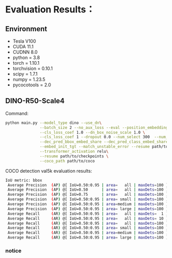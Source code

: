 # Evaluation Results：
## Environment
- Tesla V100
- CUDA 11.1
- CUDNN 8.0
- python = 3.8
- torch = 1.10.1
- torchvision = 0.10.1
- scipy = 1.7.1
- numpy = 1.23.5
- pycocotools = 2.0
## DINO-R50-Scale4
Command:
```bash
python main.py --model_type dino --use_dn\
               --batch_size 2 --no_aux_loss --eval --position_embedding dab \
               --cls_loss_coef 1.0 --dn_box_noise_scale 1.0 \
               --cls_loss_coef 1 --dropout 0.0 --num_select 300  --num_queries 900\
               --dec_pred_bbox_embed_share --dec_pred_class_embed_share \
               --embed_init_tgt --match_unstable_error --resume path/to/checkpoints \
               --transformer_activation relu\
               --resume path/to/checkpoints \
               --coco_path path/to/coco
```
COCO detection val5k evaluation results:
```bash
IoU metric: bbox
 Average Precision  (AP) @[ IoU=0.50:0.95 | area=   all | maxDets=100 ] = 0.508
 Average Precision  (AP) @[ IoU=0.50      | area=   all | maxDets=100 ] = 0.690
 Average Precision  (AP) @[ IoU=0.75      | area=   all | maxDets=100 ] = 0.552
 Average Precision  (AP) @[ IoU=0.50:0.95 | area= small | maxDets=100 ] = 0.346
 Average Precision  (AP) @[ IoU=0.50:0.95 | area=medium | maxDets=100 ] = 0.540
 Average Precision  (AP) @[ IoU=0.50:0.95 | area= large | maxDets=100 ] = 0.645
 Average Recall     (AR) @[ IoU=0.50:0.95 | area=   all | maxDets=  1 ] = 0.384
 Average Recall     (AR) @[ IoU=0.50:0.95 | area=   all | maxDets= 10 ] = 0.660
 Average Recall     (AR) @[ IoU=0.50:0.95 | area=   all | maxDets=100 ] = 0.733
 Average Recall     (AR) @[ IoU=0.50:0.95 | area= small | maxDets=100 ] = 0.582
 Average Recall     (AR) @[ IoU=0.50:0.95 | area=medium | maxDets=100 ] = 0.775
 Average Recall     (AR) @[ IoU=0.50:0.95 | area= large | maxDets=100 ] = 0.872
```
### notice
